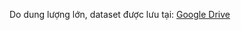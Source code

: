 Do dung lượng lớn, dataset được lưu tại: [Google Drive](https://drive.google.com/drive/folders/1iL3nU_zk2FxctRWD4r6JyPFkL6L80_LV?usp=drive_link)
